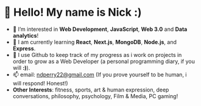 # 👋 Hello! My name is Nick :)
- 👀 I’m interested in **Web Development**, **JavaScript**, **Web 3.0** and **Data analytics**!
- 🌱 I am currently learning **React**, **Next.js**, **MongoDB**, **Node.js**, and **Express**. 
- 💞️ I use Github to keep track of my progress as i work on projects in order to grow as a Web Developer (a personal programming diary, if you will **:)**).
- 📫 email: ndperry22@gmail.com (If you prove yourself to be human, i will respond! Honest!)
- **Other Interests**: fitness, sports, art & human expression, deep conversations, philosophy, psychology, Film & Media, PC gaming!


